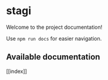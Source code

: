 # stagi

Welcome to the project documentation!

Use `npm run docs` for easier navigation.

## Available documentation

[[index]]
